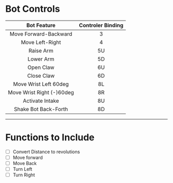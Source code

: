 # Bot Controls

|Bot Feature|Controler Binding|
|:---------:|:---------------:|
| Move Forward-Backward | 3 |
| Move Left-Right| 4 |
| Raise Arm | 5U |
| Lower Arm | 5D |
| Open Claw | 6U |
| Close Claw | 6D |
| Move Wrist Left 60deg | 8L |
| Move Wrist Right (-)60deg | 8R |
| Activate Intake | 8U |
| Shake Bot Back-Forth | 8D |

---

# Functions to Include
- [ ] Convert Distance to revolutions
- [ ] Move forward
- [ ] Move Back
- [ ] Turn Left
- [ ] Turn Right
